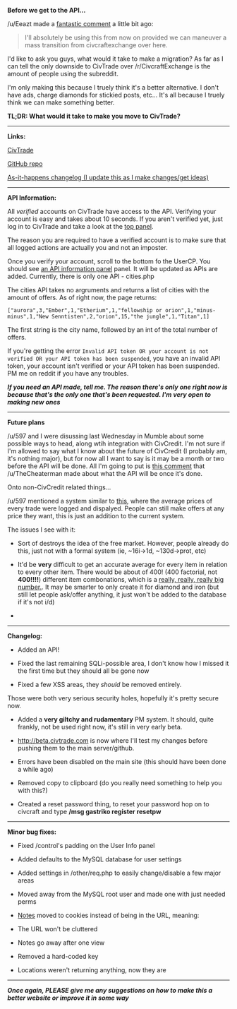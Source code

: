 **Before we get to the API...** 

/u/Eeazt made a [fantastic comment](https://www.reddit.com/r/Civcraft/comments/2l01n6/civtrade_is_now_open_source_last_30_hours_of/clqucvw) a little bit ago:

>I'll absolutely be using this from now on provided we can maneuver a mass transition from civcraftexchange over here.

I'd like to ask you guys, what would it take to make a migration? As far as I can tell the only downside to CivTrade over /r/CivcraftExchange is the amount of people using the subreddit.

I'm only making this because I truely think it's a better alternative. I don't have ads, charge diamonds for stickied posts, etc... It's all because I truely think we can make something better. 

**TL;DR: What would it take to make you move to CivTrade?**

----

**Links:**

[CivTrade](http://civtrade.com)

[GitHub repo](https://github.com/minicl55/civtrade)

[As-it-happens changelog (I update this as I make changes/get ideas)](https://github.com/minicl55/civtrade/issues)

----

**API Information:**

All *verified* accounts on CivTrade have access to the API. Verifying your account is easy and takes about 10 seconds. If you aren't verified yet, just log in to CivTrade and take a look at the [top panel](https://i.imgur.com/Cy3bjsO.png).

The reason you are required to have a verified account is to make sure that all logged actions are actually you and not an imposter.

Once you verify your account, scroll to the bottom fo the UserCP. You should see [an API information panel](http://i.imgur.com/2vmcB0I.png) panel. It will be updated as APIs are added. Currently, there is only one API - cities.php

The cities API takes no argruments and returns a list of cities with the amount of offers. As of right now, the page returns:

`["aurora",3,"Ember",1,"Etherium",1,"fellowship or orion",1,"minus-minus",1,"New Senntisten",2,"orion",15,"the jungle",1,"Titan",1]`

The first string is the city name, followed by an int of the total number of offers.

If you're getting the error `Invalid API token OR your account is not verified OR your API token has been suspended`, you have an invalid API token, your account isn't verified or your API token has been suspended. PM me on reddit if you have any troubles.

***If you need an API made, tell me. The reason there's only one right now is because that's the only one that's been requested. I'm very open to making new ones***

----
<a name="plans"></a>
**Future plans**

/u/597 and I were disussing last Wednesday in Mumble about some possible ways to head, along wtih integration with CivCredit. I'm not sure if I'm allowed to say what I know about the future of CivCredit (I probably am, it's nothing major), but for now all I want to say is it may be a month or two before the API will be done. All I'm going to put is [this comment](https://www.reddit.com/r/CivCredit/comments/2kdy2f/api_request/clu29ok) that /u/TheCheaterman made about what the API will be once it's done.

Onto non-CivCredit related things...

/u/597 mentioned a system similar to [this](https://eve-central.com/), where the average prices of every trade were logged and dispalyed. People can still make offers at any price they want, this is just an addition to the current system.

The issues I see with it:

- Sort of destroys the idea of the free market. However, people already do this, just not with a formal system (ie, ~16i->1d, ~130d->prot, etc)

- It'd be **very** difficult to get an accurate average for every item in relation to every other item. There would be about of 400! (400 factorial, not **400!!!!**) different item combonations, which is a [really, really, really big number.](https://www.google.com/#q=400!). It may be smarter to only create it for diamond and iron (but still let people ask/offer anything, it just won't be added to the database if it's not i/d)

- 

----

**Changelog:**

- Added an API!

- Fixed the last remaining SQLi-possible area, I don't know how I missed it the first time but they should all be gone now

- Fixed a few XSS areas, they *should* be removed entirely.

Those were both very serious security holes, hopefully it's pretty secure now.

- Added a **very giltchy and rudamentary** PM system. It should, quite frankly, not be used right now, it's still in very early beta.

- http://beta.civtrade.com is now where I'll test my changes before pushing them to the main server/github. 
 
- Errors have been disabled on the main site (this should have been done a while ago)

- Removed copy to clipboard (do you really need something to help you with this?)

- Created a reset password thing, to reset your password hop on to civcraft and type **/msg gastriko register resetpw**

----

**Minor bug fixes:**

- Fixed /control's padding on the User Info panel

- Added defaults to the MySQL database for user settings

- Added settings in /other/req.php to easily change/disable a few major areas

- Moved away from the MySQL root user and made one with just needed perms

- [Notes](https://i.imgur.com/WHTbPaf.png) moved to cookies instead of being in the URL, meaning:

 - The URL won't be cluttered
 
 - Notes go away after one view
 
- Removed a hard-coded key

- Locations weren't returning anything, now they are

----

***Once again, PLEASE give me any suggestions on how to make this a better website or improve it in some way***
